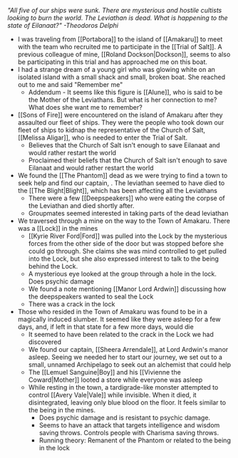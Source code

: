 
*"All five of our ships were sunk. There are mysterious and hostile cultists looking to burn the world. The Leviathan is dead. What is happening to the state of Eilanaat?" -Theodoros Delphi*

- I was traveling from [[Portabora]] to the island of [[Amakaru]] to meet with the team who recruited me to participate in the [[Trial of Salt]]. A previous colleague of mine, [[Roland Dockson|Dockson]], seems to also be participating in this trial and has approached me on this boat.  
- I had a strange dream of a young girl who was glowing white on an isolated island with a small shack and small, broken boat. She reached out to me and said "Remember me"
	- Addendum - It seems like this figure is [[Alune]], who is said to be the Mother of the Leviathans. But what is her connection to me? What does she want me to remember?
- [[Sons of Fire]] were encountered on the island of Amakaru after they assaulted our fleet of ships. They were the people who took down our fleet of ships to kidnap the representative of the Church of Salt, [[Melissa Aligar]], who is needed to enter the Trial of Salt. 
	- Believes that the Church of Salt isn't enough to save Eilanaat and would rather restart the world
	- Proclaimed their beliefs that the Church of Salt isn't enough to save Eilanaat and would rather restart the world
- We found the [[The Phantom]] dead as we were trying to find a town to seek help and find our captain, . The leviathan seemed to have died to the [[The Blight|Blight]], which has been affecting all the Leviathans
	- There were a few [[Deepspeakers]] who were eating the corpse of the Leviathan and died shortly after. 
	- Groupmates seemed interested in taking parts of the dead leviathan
- We traversed through a mine on the way to the Town of Amakaru. There was a [[Lock]] in the mines
	- [[Kyrie River Ford|Ford]] was pulled into the Lock by the mysterious forces from the other side of the door but was stopped before she could go through. She  claims she was mind controlled to get pulled into the Lock, but she also expressed interest to talk to the being behind the Lock. 
	- A mysterious eye looked at the group through a hole in the lock. Does psychic damage
	- We found a note mentioning [[Manor Lord Ardwin]] discussing how the deepspeakers wanted to seal the Lock
	- There was a crack in the lock
- Those who resided in the Town of Amakaru was found to be in a magically induced slumber. It seemed like they were asleep for a few days, and, if left in that state for a few more days, would die
	- It seemed to have been related to the crack in the Lock we had discovered
	- We found our captain, [[Sheera Arrendale]], at Lord Ardwin's manor asleep. Seeing we needed her to start our journey, we set out to a small, unnamed Archipelago to seek out an alchemist that could help 
	- The [[Lemuel Sanguine|Boy]] and his [[Vivienne the Coward|Mother]] looted a store while everyone was asleep
	- While resting in the town, a tardigrade-like monster attempted to control [[Avery Vale|Vale]] while invisible. When it died, it disintegrated, leaving only blue blood on the floor. It feels similar to the being in the mines. 
		- Does psychic damage and is resistant to psychic damage.
		- Seems to have an attack that targets intelligence and wisdom saving throws. Controls people with Charisma saving throws.
		- Running theory: Remanent of the Phantom or related to the being in the lock